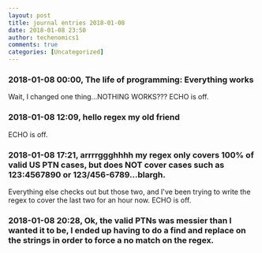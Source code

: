 ```yaml
---
layout: post
title: journal entries 2018-01-08
date: 2018-01-08 23:50
author: techenomics1
comments: true
categories: [Uncategorized]
---
```

### 2018-01-08 00:00, The life of programming: Everything works  
Wait, I changed one thing...NOTHING WORKS??? 
ECHO is off.
### 2018-01-08 12:09, hello regex my old friend  
ECHO is off.
### 2018-01-08 17:21, arrrrggghhhh my regex only covers 100% of valid US PTN cases, but does NOT cover cases such as 123:4567890 or 123/456-6789...blargh.  
Everything else checks out but those two, and I've been trying to write the regex to cover the last two for an hour now. 
ECHO is off.
### 2018-01-08 20:28, Ok, the valid PTNs was messier than I wanted it to be, I ended up having to do a find and replace on the strings in order to force a no match on the regex.   
